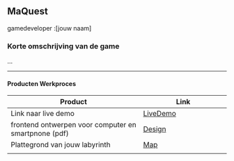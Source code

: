 ## MaQuest
gamedeveloper :[jouw naam]

### Korte omschrijving van de game
...

---
#### Producten Werkproces
| Product  | Link |
| ------ |  ------ |
| Link naar live demo| [LiveDemo]
| frontend ontwerpen voor computer en smartpnone (pdf) | [Design]
| Plattegrond van jouw labyrinth            | [Map]
|<img width=500/>|<img width=300/>|


   
[LiveDemo]: <http://sjo.hosts.ma-cloud.nl/2018_2019/PROJ-1.3-19-20-GD-textadventure/>
[backup live demo]:sftp://28603@28603.hosts2.ma-cloud.nl/web/PROJ-1.3-19-20-GD-textadventure-master/index.html
   [Design]: <docs/design.png>
   [Map]:<docs/map.png>
